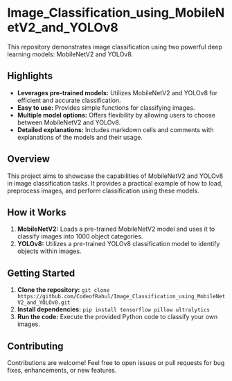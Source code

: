 # Image_Classification_using_MobileNetV2_and_YOLOv8
This repository demonstrates image classification using two powerful deep learning models: MobileNetV2 and YOLOv8.

## Highlights

- **Leverages pre-trained models:** Utilizes MobileNetV2 and YOLOv8 for efficient and accurate classification.
- **Easy to use:** Provides simple functions for classifying images.
- **Multiple model options:** Offers flexibility by allowing users to choose between MobileNetV2 and YOLOv8.
- **Detailed explanations:** Includes markdown cells and comments with explanations of the models and their usage.

## Overview

This project aims to showcase the capabilities of MobileNetV2 and YOLOv8 in image classification tasks. It provides a practical example of how to load, preprocess images, and perform classification using these models.

## How it Works

1. **MobileNetV2:** Loads a pre-trained MobileNetV2 model and uses it to classify images into 1000 object categories.
2. **YOLOv8:** Utilizes a pre-trained YOLOv8 classification model to identify objects within images.

## Getting Started

1. **Clone the repository:** `git clone https://github.com/CodeofRahul/Image_Classification_using_MobileNetV2_and_YOLOv8.git`
2. **Install dependencies:** `pip install tensorflow pillow ultralytics`
3. **Run the code:** Execute the provided Python code to classify your own images.

## Contributing

Contributions are welcome! Feel free to open issues or pull requests for bug fixes, enhancements, or new features.

